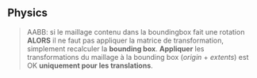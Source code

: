 ## Physics
> AABB: si le maillage contenu dans la boundingbox fait une rotation **ALORS** il ne faut pas appliquer la matrice de transformation, simplement recalculer la **bounding box**. **Appliquer** les transformations du maillage à la bounding box (*origin* + *extents*) est OK **uniquement pour les translations**.
